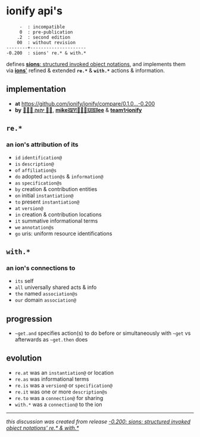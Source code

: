 # ionify api's

         -  : incompatible
         0  : pre-publication
        .2  : second edition
        00  : without revision
    --------+---------------------
    -0.200  : sions' re.* & with.*

defines [**sions**: structured invoked object notations](https://github.com/ionify/about/blob/public/LINGO.md#-sion),
and implements them via [**ions**'](https://talk.ionify.net/)
refined & extended **`re.*`** & **`with.*`** actions & information.

## implementation

+ **at** <https://github.com/ionify/ionify/compare/0.1.0...-0.200>
+ **by** [**🙇🏾‍♂️ יהוה 🤲🏾**](https://deal.ionify.net/),
  [**mike🇬🇾👨🏾‍💻🇺🇸lee**](https://github.com/iskitz)
  & [**team✨ionify**](https://team.ionify.net/)

## `re.*`

### an ion's attribution of its

+ `id` `identification@`
+ `is` `description@`
+ `of` `affiliation@s`
+ `do` adopted `action@s` & `information@`
+ `as` `specification@s`
+ `by` creation & contribution entities
+ `on` initial `instantiation@`
+ `to` present `instantiation@`
+ `at` `version@`
+ `in` creation & contribution locations
+ `it` summative informational terms
+ `we` `annotation@s`
+ `go` uris: uniform resource identifications

## `with.*`

### an ion's connections to

+ `its` self
+ `all` universally shared acts & info
+ `the` named `association@s`
+ `our` domain `association@`

## progression

+ `~get.and` specifies action(s) to do before or simultaneously with `~get`
   vs afterwards as `~get.then` does

## evolution

+ `re.at` was an `instantiation@` or location
+ `re.as` was informational terms
+ `re.is` was a `version@` or `specification@`
+ `re.it` was one or more `description@s`
+ `re.to` was a `connection@` for sharing
+ `with.*` was a `connection@` to the ion

<hr />
<em>this discussion was created from release
<a href='https://github.com/ionify/ionify/releases/tag/-0.200'>
-0.200: sions: structured invoked object notations' re.* & with.*
</a>
</em>
